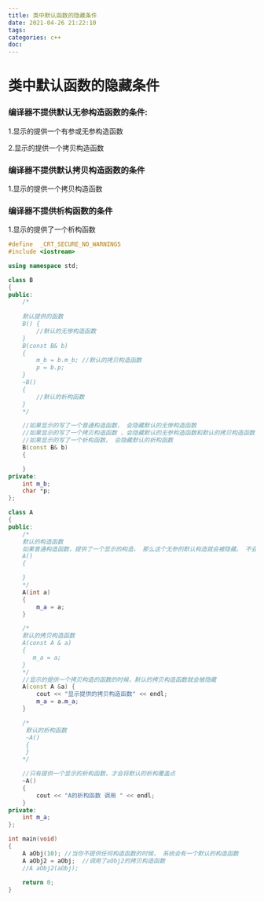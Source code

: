 ```yaml
---
title: 类中默认函数的隐藏条件
date: 2021-04-26 21:22:10
tags:
categories: c++
doc:
---
```


# 类中默认函数的隐藏条件

### 编译器不提供默认无参构造函数的条件:

1.显示的提供一个有参或无参构造函数

2.显示的提供一个拷贝构造函数

### 编译器不提供默认拷贝构造函数的条件

1.显示的提供一个拷贝构造函数



### 编译器不提供析构函数的条件

1.显示的提供了一个析构函数



```c++
#define  _CRT_SECURE_NO_WARNINGS 
#include <iostream>

using namespace std;

class B
{
public:
	/*
	
	默认提供的函数
	B() {
		//默认的无惨构造函数
	}
	B(const B& b)
	{
		m_b = b.m_b; //默认的拷贝构造函数
		p = b.p;
	}
	~B()
	{
		//默认的析构函数
	}
	*/

	//如果显示的写了一个普通构造函数， 会隐藏默认的无惨构造函数
	//如果显示的写了一个拷贝构造函数 ，会隐藏默认的无参构造函数和默认的拷贝构造函数
	//如果显示的写了一个析构函数， 会隐藏默认的析构函数
	B(const B& b)
	{

	}
private:
	int m_b;
	char *p;
};

class A
{
public:
	/*
	默认的构造函数
	如果普通构造函数，提供了一个显示的构造， 那么这个无参的默认构造就会被隐藏。 不会把拷贝构造函数隐藏掉
	A()
	{

	}
	*/
	A(int a)
	{
		m_a = a;
	}

	/*
	默认的拷贝构造函数
	A(const A & a)
	{
	   m_a = a;
	}
	*/
	//显示的提供一个拷贝构造的函数的时候，默认的拷贝构造函数就会被隐藏
	A(const A &a) {
		cout << "显示提供的拷贝构造函数" << endl;
		m_a = a.m_a;
	}

	/*
	 默认的析构函数
	 ~A()
	 {
	 }
	*/

	//只有提供一个显示的析构函数，才会将默认的析构覆盖点
	~A()
	{
		cout << "A的析构函数 调用 " << endl;
	}
private:
	int m_a;
};

int main(void)
{
	A aObj(10); //当你不提供任何构造函数的时候， 系统会有一个默认的构造函数
	A aObj2 = aObj;  //调用了aObj2的拷贝构造函数
	//A aObj2(aObj);
	
	return 0;
}
```

